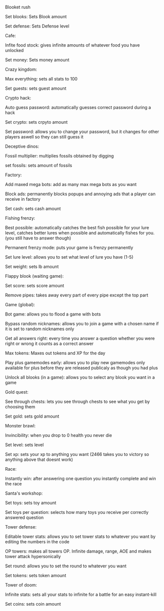 Blooket rush

Set blooks: Sets Blook amount

Set defense: Sets Defense level
  
Cafe:

  Infite food stock: gives infinite amounts of whatever food you have unlocked
  
  Set money: Sets money amount
  
Crazy kingdom:

  Max everything: sets all stats to 100
  
  Set guests: sets guest amount
  
Crypto hack:

  Auto guess password: automatically guesses correct password during a hack
  
  Set crypto: sets crpyto amount
  
  Set password: allows you to change your password, but it changes for other players aswell so they can still guess it
  
Deceptive dinos:

  Fossil multiplier: multiplies fossils obtained by digging
  
  set fossils: sets amount of fossils
  
Factory:

  Add maxed mega bots: add as many max mega bots as you want
  
  Block ads: permanently blocks popups and annoying ads that a player can receive in factory
  
  Set cash: sets cash amount
  
Fishing frenzy:

  Best possible: automatically catches the best fish possible for your lure level, catches better lures when possible and automatically fishes for you. (you still have to answer though)
  
  Permanent frenzy mode: puts your game is frenzy permanently
  
  Set lure level: allows you to set what level of lure you have (1-5)
  
  Set weight: sets lb amount
  
Flappy blook (waiting game):

  Set score: sets score amount
  
  Remove pipes: takes away every part of every pipe except the top part
  
Game (global):

  Bot game: allows you to flood a game with bots
  
  Bypass random nicknames: allows you to join a game with a chosen name if it is set to random nicknames only
  
  Get all answers right: every time you answer a question whether you were right or wrong it counts as a correct answer
  
  Max tokens: Maxes out tokens and XP for the day
  
  Play plus gamemodes early: allows you to play new gamemodes only available for plus before they are released publicaly as though you had plus
  
  Unlock all blooks (in a game): allows you to select any blook you want in a game
  
Gold quest:

  See through chests: lets you see through chests to see what you get by choosing them
  
  Set gold: sets gold amount

Monster brawl:

  Invincibility: when you drop to 0 health you never die
  
  Set level: sets level
  
  Set xp: sets your xp to anything you want (2466 takes you to victory so anything above that doesnt work)
  
Race:

  Instantly win: after answering one question you instantly complete and win the race
  
Santa's workshop:

  Set toys: sets toy amount
  
  Set toys per question: selects how many toys you receive per correctly answered question
  
Tower defense:

  Editable tower stats: allows you to set tower stats to whatever you want by editing the numbers in the code
  
  OP towers: makes all towers OP. Infinite damage, range, AOE and makes tower attack hypersonically
  
  Set round: allows you to set the round to whatever you want
  
  Set tokens: sets token amount
  
Tower of doom:

  Infinite stats: sets all your stats to infinite for a battle for an easy instant-kill
  
  Set coins: sets coin amount
